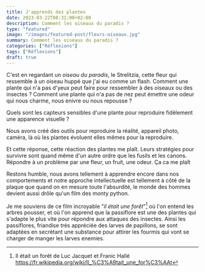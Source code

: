 ```yaml
---
title: J'apprends des plantes
date: 2023-03-22T08:31:00+02:00
description: Comment les oiseaux du paradis ?
type: "featured"
image: "/images/featured-post/fleurs-oiseaux.jpg"
summary: Comment les oiseaux du paradis ?
categories: ["Réflexions"]
tags: ["Réflexions"]
draft: true
---
```


C'est en regardant un *oiseau du paradis*, le Strelitzia, cette fleur qui ressemble à un oiseau huppé que j'ai eu comme un flash. Comment une plante qui n'a pas d'yeux peut faire pour ressembler à des oiseaux ou des insectes ?
Comment une plante qui n'a pas de nez peut émettre une odeur qui nous charme, nous enivre ou nous repousse ?

Quels sont les capteurs sensibles d'une plante pour reproduire fidèlement une apparence visuelle ? 

Nous avons créé des outils pour reproduire la réalité, appareil photo, caméra, là où les plantes 
évoluent elles mêmes pour la reproduire.

Et cette réponse, cette réaction des plantes me plaît. Leurs stratégies pour survivre sont quand même d'un autre ordre que les fusils et les canons. Répondre à un problème par une fleur, un fruit, une odeur. Ça ca me plaît

Restons humble, nous avons tellement à apprendre encore dans nos comportements et notre approche intellectuelle
est tellement à côté de la plaque que quand on en mesure toute l'absurdité, le monde des hommes devient aussi 
drôle qu'un film des monty python. 

Je me souviens de ce film incroyable "*il était une forêt*"[^1] où l'on entend les arbres pousser, et où l'on apprend que la passiflore est une des plantes qui s'adapte le plus vite pour répondre aux attaques des insectes.
Ainsi les passiflores, friandise très appréciée des larves de papillons, se sont adaptées en secrètant une 
substance pour attirer les fourmis qui vont se charger de manger les larves enemies.

[^1]: Il était un forêt de Luc Jacquet et Franic Hallé https://fr.wikipedia.org/wiki/Il_%C3%A9tait_une_for%C3%AAt